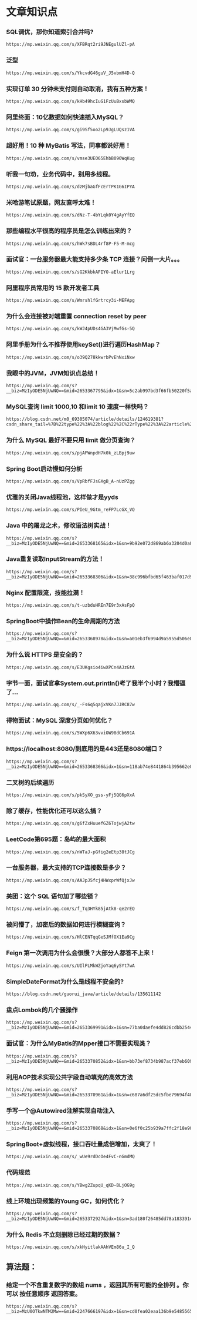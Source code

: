 # 文章知识点

### SQL调优，那你知道索引合并吗?

```
https://mp.weixin.qq.com/s/XFBRqt2ri9JNEgulUZl-pA
```

### 泛型

```
https://mp.weixin.qq.com/s/YkcvdG46guV_J5vbmH4D-Q
```

### 实现订单 30 分钟未支付则自动取消，我有五种方案！

```
https://mp.weixin.qq.com/s/kHb49hcIuG1FzUuBxsbWMQ
```

### 阿里终面：10亿数据如何快速插入MySQL？

```
https://mp.weixin.qq.com/s/gi9Sf5oo2Lp9JgLUQsz1VA
```

### 超好用！10 种 MyBatis 写法，同事都说好用！

```
https://mp.weixin.qq.com/s/vmse3UEO65EhbB090WqKug
```

### 听我一句劝，业务代码中，别用多线程。

```
https://mp.weixin.qq.com/s/dzMjbaGfFcErTPK1G6IPYA
```

### 米哈游笔试原题，网友直呼太难！

```
https://mp.weixin.qq.com/s/dNz-T-4bYLqk0Y4gAyYfEQ
```

### 那些编程水平很高的程序员是怎么训练出来的？

```
https://mp.weixin.qq.com/s/hWk7sBDL4rf8P-F5-M-mcg
```

### 面试官：一台服务器最大能支持多少条 TCP 连接？问倒一大片。。。

```
https://mp.weixin.qq.com/s/sG2KkbkAFIYO-aElur1Lrg
```

### 阿里程序员常用的 15 款开发者工具

```
https://mp.weixin.qq.com/s/WmrshlfGrtrcy3i-MEFApg
```

### 为什么会连接被对端重置 connection reset by peer

```
https://mp.weixin.qq.com/s/kWJ4pUDs4GA3VjMwfGs-5Q
```

### 阿里手册为什么不推荐使用keySet()进行遍历HashMap？

```
https://mp.weixin.qq.com/s/o39Q278kkwrbPvEhNxiNxw
```

### 我眼中的JVM，JVM知识点总结！

```
https://mp.weixin.qq.com/s?__biz=MzIyODE5NjUwNQ==&mid=2653367795&idx=1&sn=5c2ab997bd3f66fb50220f5a71b8aa6c&chksm=f3862405c4f1ad137269de8a776b409dc8019fcdbc2b1b21393af14ecb54a8dc2975b33c82d8&mpshare=1&scene=2&srcid=1212mwLXaI9bWT6cwXFFw5T7&sharer_shareinfo=5f065435ed079d68aae51f3befa058f4&sharer_shareinfo_first=5f065435ed079d68aae51f3befa058f4#rd
```

### MySQL查询 limit 1000,10 和limit 10 速度一样快吗？

```
https://blog.csdn.net/m0_69305074/article/details/124619381?csdn_share_tail=%7B%22type%22%3A%22blog%22%2C%22rType%22%3A%22article%22%2C%22rId%22%3A%22124619381%22%2C%22source%22%3A%22m0_53517143%22%7D&fromshare=blogdetail
```

### 为什么 MySQL 最好不要只用 limit 做分页查询？

```
https://mp.weixin.qq.com/s/pjAPWnpdH7k0k_zLBpj9uw
```

### Spring Boot启动慢如何分析

```
https://mp.weixin.qq.com/s/VpRbfFJsGXgB_A-nUzPZgg
```

### 优雅的关闭Java线程池，这样做才是yyds

```
https://mp.weixin.qq.com/s/PIeU_9Gtm_reFP7LcGX_VQ
```

### Java 中的屠龙之术，修改语法树实战！

```
https://mp.weixin.qq.com/s?__biz=MzIyODE5NjUwNQ==&mid=2653368165&idx=1&sn=9b92e072d869ab6a3204d0a89b0d9d37&chksm=f3862693c4f1af85ce56e6307b068a7108785ce24cc22e12cda9214759d2f560422ffc1b5db0&mpshare=1&scene=2&srcid=1218toAtltBwvHbswfdYIiSI&sharer_shareinfo=248c7a5820807f7b3656c816e3c49bda&sharer_shareinfo_first=248c7a5820807f7b3656c816e3c49bda#rd
```

### Java重复读取InputStream的方法！

```
https://mp.weixin.qq.com/s?__biz=MzIyODE5NjUwNQ==&mid=2653368306&idx=1&sn=38c996bfbd65f463baf017d9ebe6c34c&chksm=f3862604c4f1af12821d658e912f0cce11ff899dfeb4fda5814fe6d56e289911c3a18b4ad59b&mpshare=1&scene=2&srcid=01029BEVWupnw952Tpr8iyHH&sharer_shareinfo=f94d2d188480bd1dfea849d40afed458&sharer_shareinfo_first=f94d2d188480bd1dfea849d40afed458#rd
```

### Nginx 配置限流，技能拉满！

```
https://mp.weixin.qq.com/s/t-uzbduHREn7E9r3xAsFpQ
```

### SpringBoot中操作Bean的生命周期的方法

```
https://mp.weixin.qq.com/s?__biz=MzIyODE5NjUwNQ==&mid=2653368978&idx=1&sn=a01eb3f6994d9a5955d506e8d93881cc&chksm=f3863b64c4f1b272ed576895eab6ebe150a783b1cf92ae2285a89de032b75a07b41aa265b53f&mpshare=1&scene=2&srcid=0117IeL08G41NSex6EENKCEv&sharer_shareinfo=2297dc0deb55e8c8bbb09be423084408&sharer_shareinfo_first=2297dc0deb55e8c8bbb09be423084408#rd
```

### 为什么说 HTTPS 是安全的？

```
https://mp.weixin.qq.com/s/E3UKgsio4iwXPCn4AJzGtA
```

### 字节一面，面试官拿System.out.println()考了我半个小时？我懵逼了...

```
https://mp.weixin.qq.com/s/_-Fs6q5qajxVKn7JJRC87w
```

### 得物面试：MySQL 深度分页如何优化？

```
https://mp.weixin.qq.com/s/5WXp6X63vviOW98dCb691A
```

### https://localhost:8080/到底用的是443还是8080端口？

```
https://mp.weixin.qq.com/s?__biz=MzIyODE5NjUwNQ==&mid=2653368366&idx=1&sn=118ab74e8441864b395662e0f11cefbc&chksm=f38639d8c4f1b0cef73e9084533fe405b105b0a8d8a30e76e4b3c06258f94d540beea6377e20&mpshare=1&scene=2&srcid=01183XzAeEqkszuR8E7k0k3e&sharer_shareinfo=35e8bb32329b22ba04a65cc2bbffa849&sharer_shareinfo_first=35e8bb32329b22ba04a65cc2bbffa849#rd
```

### 二叉树的后续遍历

```
https://mp.weixin.qq.com/s/pkSyXO_gss-yFj5QG6pXxA
```

### 除了缓存，性能优化还可以这么搞？

```
https://mp.weixin.qq.com/s/g6fZxHuuefGZ6TojwjA2tw
```

### LeetCode第695题：岛屿的最大面积

```
https://mp.weixin.qq.com/s/nWTaJ-pGfig2eEtp38tJCg
```

### **一台服务器，最大支持的TCP连接数是多少？**

```
https://mp.weixin.qq.com/s/AAJpJ5fcj4HWxprWfQjxJw
```

### 美团：这个 SQL 语句加了哪些锁？

```
https://mp.weixin.qq.com/s/f_Tq3HYk85jAtk8-qe2rEQ
```

### 被问懵了，加密后的数据如何进行模糊查询？

```
https://mp.weixin.qq.com/s/HlCENTqqGeSJMfOX1Ea9Cg
```

### Feign 第一次调用为什么会很慢？大部分人都答不上来！

```
https://mp.weixin.qq.com/s/UIlPLMkWZjoYaq6ySYt7wA
```

### SimpleDateFormat为什么是线程不安全的?

```
https://blog.csdn.net/guorui_java/article/details/135611142
```

### 盘点Lombok的几个骚操作

```
https://mp.weixin.qq.com/s?__biz=MzIyODE5NjUwNQ==&mid=2653369991&idx=1&sn=77ba0daefe4dd826cdbb2544a44ddd40&chksm=f3863f71c4f1b667cd107a09f7caf010f159713fe4f720197cfd3003ffa39fc6c970f22b1c8d&mpshare=1&scene=2&srcid=02289F23Fe3HtmuzufqZqAfT&sharer_shareinfo=54036ccaa8ac257c1af4f3ff16b490b3&sharer_shareinfo_first=54036ccaa8ac257c1af4f3ff16b490b3#rd
```

### 面试官：为什么MyBatis的Mpper接口不需要实现类？

```
https://mp.weixin.qq.com/s?__biz=MzIyODE5NjUwNQ==&mid=2653370852&idx=1&sn=bb73ef8734b987acf37eb609a50c4ca9&chksm=f3863012c4f1b90444ce64915d8008bd20a696bb280fc2151d659239924d05f72058f87555e6&mpshare=1&scene=2&srcid=0326Syb5h15ey4OrApWjFdwI&sharer_shareinfo=e7ec52490818aa9a2661ee07aa90ccf8&sharer_shareinfo_first=e7ec52490818aa9a2661ee07aa90ccf8#rd
```

### 利用AOP技术实现公共字段自动填充的高效方法

```
https://mp.weixin.qq.com/s?__biz=MzIyODE5NjUwNQ==&mid=2653370961&idx=1&sn=c687a6df25dc5fbe79694f4048e366a2&chksm=f38633a7c4f1bab122cf7658bdf24d48c4573dbe434e9516f6486e113e80d49bb693685fd2dc&mpshare=1&scene=2&srcid=0402L6fJLDuvbhZDk78rVroz&sharer_shareinfo=044bbdf5aa7bffb72e9599facf152847&sharer_shareinfo_first=044bbdf5aa7bffb72e9599facf152847#rd
```

### 手写一个@Autowired注解实现自动注入

```
https://mp.weixin.qq.com/s?__biz=MzIyODE5NjUwNQ==&mid=2653370868&idx=1&sn=0e6f0c25b939a7ffc2f18e90c40ed039&chksm=f3863002c4f1b91467799788348105b396e40cecfcd3a9eef33552a307f6e68cdba070d582f9&mpshare=1&scene=2&srcid=0327QAVj1LEDfpn47hbGYTtv&sharer_shareinfo=debd7ca9fa3e6da58ce8c77e52e2ce22&sharer_shareinfo_first=debd7ca9fa3e6da58ce8c77e52e2ce22#rd
```

### SpringBoot+虚拟线程，接口吞吐量成倍增加，太爽了！

```
https://mp.weixin.qq.com/s/_wUe9rdDcOe4FvC-nGmdMQ
```

### 代码规范

```
https://mp.weixin.qq.com/s/YBwg2ZupqU_qKD-BLjOG9g
```

### 线上环境出现频繁的Young GC，如何优化？

```
https://mp.weixin.qq.com/s?__biz=MzIyODE5NjUwNQ==&mid=2653372927&idx=1&sn=3ad180f26485dd78a183391c41f3651b&chksm=f3864809c4f1c11f702a90a33c9b67f7ff1df04270d7cda1c340d53856a5092cd419f9c1b57d&mpshare=1&scene=2&srcid=0604Z1FEPWJSWlM7AybyruD5&sharer_shareinfo=97119c1a037e16bd1ce2510c4b9a0db5&sharer_shareinfo_first=97119c1a037e16bd1ce2510c4b9a0db5#rd
```

### 为什么 Redis 不立刻删除已经过期的数据？

```
https://mp.weixin.qq.com/s/xkHyitlakAAhVEm86u_I_Q
```

















## 算法题：

### 给定一个不含重复数字的数组 nums ，返回其所有可能的全排列 。你可以 按任意顺序 返回答案。

```
https://mp.weixin.qq.com/s?__biz=MzU0OTkwNTM2Mw==&mid=2247666197&idx=1&sn=cd0fea02eaa136b9e5485565a1eec2e4&chksm=fa872fcb82a6c6af6525d1cf3f6db74e18b3cddb5d1107ebe6763150dd1f80a77d96d21e6c6c&scene=132&exptype=timeline_recommend_article_extendread_samebiz&show_related_article=1&subscene=0&scene=132#wechat_redirect
```











































